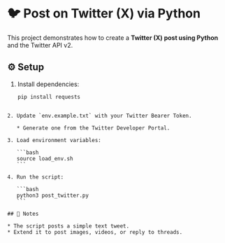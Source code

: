 # 🐦 Post on Twitter (X) via Python

This project demonstrates how to create a **Twitter (X) post using Python** and the Twitter API v2.

## ⚙️ Setup
1. Install dependencies:
   ```bash
   pip install requests
````

2. Update `env.example.txt` with your Twitter Bearer Token.

   * Generate one from the Twitter Developer Portal.

3. Load environment variables:

   ```bash
   source load_env.sh
   ```

4. Run the script:

   ```bash
   python3 post_twitter.py
   ```

## 📌 Notes

* The script posts a simple text tweet.
* Extend it to post images, videos, or reply to threads.



